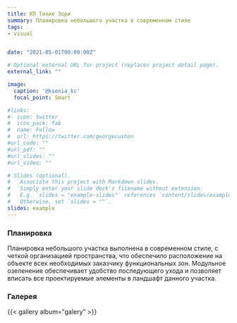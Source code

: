 ```yaml
---
title: КП Тихие Зори
summary: Планировка небольшого участка в современном стиле
tags:
- visual


date: "2021-05-01T00:00:00Z"

# Optional external URL for project (replaces project detail page).
external_link: ""

image:
  caption: '@ksenia_kc'
  focal_point: Smart

#links:
#- icon: twitter
#  icon_pack: fab
#  name: Follow
#  url: https://twitter.com/georgecushen
#url_code: ""
#url_pdf: ""
#url_slides: ""
#url_video: ""

# Slides (optional).
#   Associate this project with Markdown slides.
#   Simply enter your slide deck's filename without extension.
#   E.g. `slides = "example-slides"` references `content/slides/example-slides.md`.
#   Otherwise, set `slides = ""`.
slides: example
---
```




### Планировка

Планировка небольшого участка выполнена в современном стиле, с
четкой организацией пространства, что обеспечило расположение на
объекте всех необходимых заказчику функциональных зон. Модульное
озеленение обеспечивает удобство последующего ухода и позволяет
вписать все проектируемые элементы в ландшафт данного участка.

### Галерея

{{< gallery album="galery" >}}


